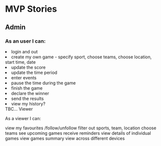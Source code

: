 <h1>MVP Stories</h1>

<h2>Admin</h2>

<h3>As an user I can:</h3>

<li>login and out</li>
<li>create my own game - specify sport, choose teams, choose location, start time, date
<li>update the score</li>
<li>update the time period</li>
<li>enter events</li>
<li>pause the time during the game</li>
<li>finish the game</li>
<li>declare the winner</li>
<li>send the results</li>

<li>view my history?</li>
TBC...
Viewer

As a viewer I can:

view my favourites /follow/unfollow
filter out sports, team, location
choose teams
see upcoming games
receive reminders
view details of individual games
view games summary
view across different devices
